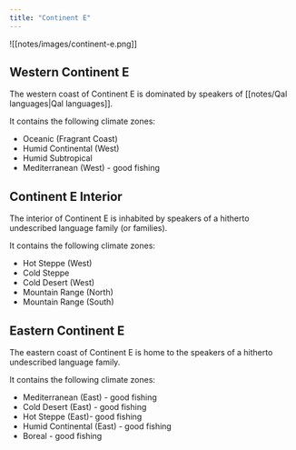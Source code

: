 ```yaml
---
title: "Continent E"
---
```


![[notes/images/continent-e.png]]

## Western Continent E

The western coast of Continent E is dominated by speakers of [[notes/Qal languages|Qal languages]].

It contains the following climate zones:

- Oceanic (Fragrant Coast)
- Humid Continental (West)
- Humid Subtropical
- Mediterranean (West) - good fishing

## Continent E Interior

The interior of Continent E is inhabited by speakers of a hitherto undescribed language family (or families).

It contains the following climate zones:

- Hot Steppe (West)
- Cold Steppe
- Cold Desert (West)
- Mountain Range (North)
- Mountain Range (South)

## Eastern Continent E

The eastern coast of Continent E is home to the speakers of a hitherto undescribed language family.

It contains the following climate zones:

- Mediterranean (East) - good fishing
- Cold Desert (East) - good fishing
- Hot Steppe (East)- good fishing
- Humid Continental (East) - good fishing
- Boreal - good fishing
